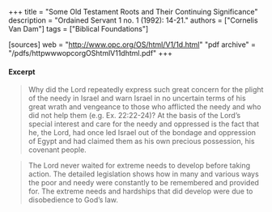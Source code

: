 +++
title = "Some Old Testament Roots and Their Continuing Significance"
description = "Ordained Servant 1 no. 1 (1992): 14-21."
authors = ["Cornelis Van Dam"]
tags = ["Biblical Foundations"]

[sources]
web = "http://www.opc.org/OS/html/V1/1d.html"
"pdf archive" = "/pdfs/httpwwwopcorgOShtmlV11dhtml.pdf"
+++

#### Excerpt

> Why did the Lord repeatedly express such great concern for the plight of the needy in Israel and warn Israel in no uncertain terms of his great wrath and vengeance to those who afflicted the needy and who did not help them (e.g. Ex. 22:22-24)? At the basis of the Lord’s special interest and care for the needy and oppressed is the fact that he, the Lord, had once led Israel out of the bondage and oppression of Egypt and had claimed them as his own precious possession, his covenant people.

> The Lord never waited for extreme needs to develop before taking action. The detailed legislation shows how in many and various ways the poor and needy were constantly to be remembered and provided for. The extreme needs and hardships that did develop were due to disobedience to God’s law.